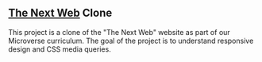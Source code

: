 ## [The Next Web](https://thenextweb.com/) Clone

This project is a clone of the "The Next Web" website as part of our Microverse curriculum.
The goal of the project is to understand responsive design and CSS media queries. 
